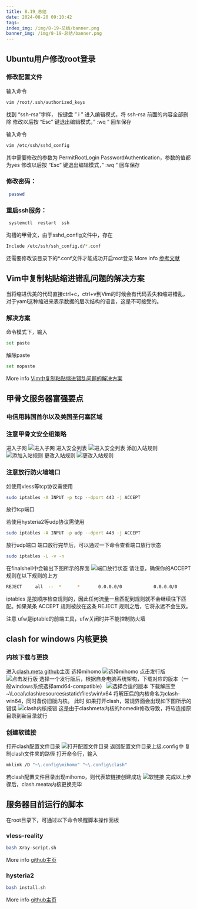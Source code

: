 ```yaml
---
title: 8.19_总结
date: 2024-08-20 09:10:42
tags:
index_img: /img/8-19-总结/banner.png
banner_img: /img/8-19-总结/banner.png
---
```

## Ubuntu用户修改root登录
### 修改配置文件
输入命令
``` bash
vim /root/.ssh/authorized_keys
```
找到 “ssh-rsa”字样， 按键盘 ” i ” 进入编辑模式，将 ssh-rsa 前面的内容全部删除
修改以后按 “Esc” 键退出编辑模式，” :wq ” 回车保存

输入命令
``` bash
vim /etc/ssh/sshd_config
```
其中需要修改的参数为 PermitRootLogin PasswordAuthentication，参数的值都为yes
修改以后按 “Esc” 键退出编辑模式，” :wq ” 回车保存
### 修改密码：
``` bash
 passwd
```
### 重启ssh服务：
``` bash
 systemctl  restart  ssh
```
沟槽的甲骨文，由于sshd_config文件中，存在
```bash
Include /etc/ssh/ssh_config.d/*.conf
```
还需要修改该目录下的*.conf文件才能成功开启root登录
More info [参考文献](https://www.freedidi.com/6088.html)
## Vim中复制粘贴缩进错乱问题的解决方案
当将缩进优美的代码直接ctrl+c，ctrl+v到Vim的时候会有代码丢失和缩进错乱，对于yaml这种缩进来表示数据的层次结构的语言，这是不可接受的。
### 解决方案
命令模式下，输入
``` bash
set paste
```
解除paste
``` bash
set nopaste
```
More info [Vim中复制粘贴缩进错乱问题的解决方案](https://blog.csdn.net/weixin_41888257/article/details/111386948)
## 甲骨文服务器富强要点
### 电信用韩国首尔以及美国圣何塞区域
### 注意甲骨文安全组策略
进入子网 
![进入子网](/img/8-19-总结/进入子网.png)
进入安全列表 
![进入安全列表](/img/8-19-总结/进入安全列表.png)
添加入站规则
![添加入站规则](/img/8-19-总结/添加入站规则.png)
更改入站规则
![更改入站规则](/img/8-19-总结/更改入站规则.png)
### 注意放行防火墙端口
如使用vless等tcp协议需使用
``` bash
sudo iptables -A INPUT -p tcp --dport 443 -j ACCEPT
```
放行tcp端口

若使用hysteria2等udp协议需使用
``` bash
sudo iptables -A INPUT -p udp --dport 443 -j ACCEPT
```
放行udp端口
端口放行完毕后，可以通过一下命令查看端口放行状态
``` bash
sudo iptables -L -v -n
```
在finalshell中会输出下图所示的界面
![端口放行状态](/img/8-19-总结/端口放行状态.png)
请注意，确保你的ACCEPT规则在以下规则的上方
``` bash
REJECT     all  --  *      *       0.0.0.0/0            0.0.0.0/0            reject-with icmp-host-prohibited
```
iptables 是按顺序检查规则的，因此任何流量一旦匹配到规则就不会继续往下匹配。如果某条 ACCEPT 规则被放在这条 REJECT 规则之后，它将永远不会生效。

注意 ufw是iptable的前端工具，ufw关闭时并不能控制防火墙
## clash for windows 内核更换
### 内核下载与更换
进入[clash.meta github主页](https://github.com/MetaCubeX)
选择mihomo
![选择mihomo](/img/8-19-总结/进入clash.meta主页.png)
点击发行版
![点击发行版](/img/8-19-总结/点击发行版.png)
选择一个发行版后，根据自身电脑系统架构，下载对应的版本（一般windows系统选择amd64-compatible）
![选择合适的版本](/img/8-19-总结/选择合适的版本.png)
下载解压至~\Local\clash\resources\static\files\win\x64
将解压后的内核命名为clash-win64，同时备份旧版内核。
此时 如果打开clash，常规界面会出现如下图所示的错误
![clash内核报错](/img/8-19-总结/clash内核报错.png)
这是由于clashmeta内核的homedir修改导致，将软连接原目录到新目录就行
### 创建软链接
打开clash配置文件目录
![打开配置文件目录](/img/8-19-总结/打开配置文件目录.png)
返回配置文件目录上级.config中
复制clash文件夹的路径
打开命令行，输入
``` bash
mklink /D "~\.config\mihomo" "~\.config\clash" 
```

若clash配置文件目录出现mihomo，则代表软链接创建成功
![软链接](/img/8-19-总结/软链接.png)
完成以上步骤后，clash.meata内核更换完毕
## 服务器目前运行的脚本
在root目录下，可通过以下命令唤醒脚本操作面板
### vless-reality
``` bash
bash Xray-script.sh
```
More info [github主页](https://github.com/zxcvos/Xray-script)
### hysteria2
``` bash
bash install.sh
```
More info [github主页](https://github.com/seagullz4/hysteria2)

